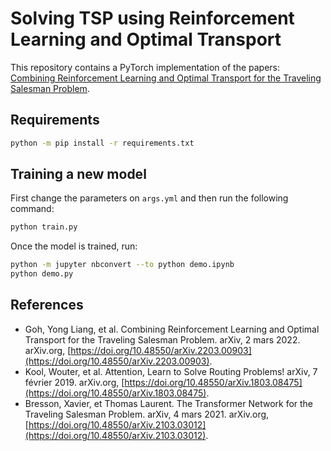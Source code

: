 # Solving TSP using Reinforcement Learning and Optimal Transport

This repository contains a PyTorch implementation of the papers: [Combining Reinforcement Learning and Optimal Transport for the Traveling Salesman Problem](https://arxiv.org/abs/2203.00903).

## Requirements

```sh
python -m pip install -r requirements.txt
```

## Training a new model

First change the parameters on `args.yml` and then run the following command:

```sh
python train.py
```

Once the model is trained, run:

```sh
python -m jupyter nbconvert --to python demo.ipynb
python demo.py
```

## References

- Goh, Yong Liang, et al. Combining Reinforcement Learning and Optimal Transport for the Traveling Salesman Problem. arXiv, 2 mars 2022. arXiv.org, [https://doi.org/10.48550/arXiv.2203.00903](https://doi.org/10.48550/arXiv.2203.00903).
- Kool, Wouter, et al. Attention, Learn to Solve Routing Problems! arXiv, 7 février 2019. arXiv.org, [https://doi.org/10.48550/arXiv.1803.08475](https://doi.org/10.48550/arXiv.1803.08475).
- Bresson, Xavier, et Thomas Laurent. The Transformer Network for the Traveling Salesman Problem. arXiv, 4 mars 2021. arXiv.org, [https://doi.org/10.48550/arXiv.2103.03012](https://doi.org/10.48550/arXiv.2103.03012).

